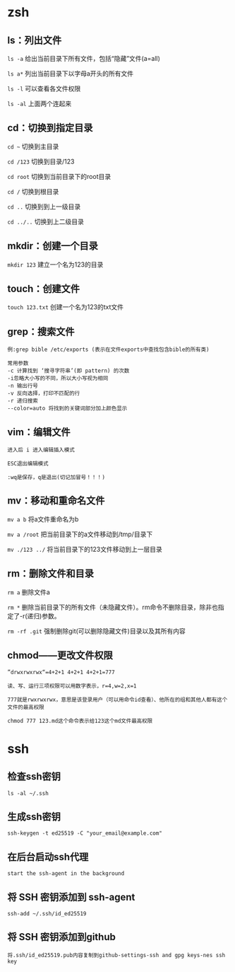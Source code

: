 # zsh
## ls：列出文件
```ls -a``` 给出当前目录下所有文件，包括“隐藏”文件(a=all)

```ls a*``` 列出当前目录下以字母a开头的所有文件

```ls -l``` 可以查看各文件权限

```ls -al``` 上面两个连起来
## cd：切换到指定目录
```cd ~``` 切换到主目录

```cd /123``` 切换到目录/123

```cd root``` 切换到当前目录下的root目录

```cd /``` 切换到根目录

```cd ..``` 切换到到上一级目录

```cd ../..``` 切换到上二级目录
## mkdir：创建一个目录
```mkdir 123``` 建立一个名为123的目录
## touch：创建文件
```touch 123.txt``` 创建一个名为123的txt文件
## grep：搜索文件
```例:grep bible /etc/exports (表示在文件exports中查找包含bible的所有类)```

```
常用参数
-c 计算找到 ‘搜寻字符串’(即 pattern) 的次数
-i忽略大小写的不同，所以大小写视为相同
-n 输出行号
-v 反向选择，打印不匹配的行
-r 递归搜索
--color=auto 将找到的关键词部分加上颜色显示
```
## vim：编辑文件
```进入后 i 进入编辑插入模式```

```ESC退出编辑模式```

```:wq是保存，q是退出(切记加冒号！！！)```
## mv：移动和重命名文件
```mv a b``` 将a文件重命名为b

```mv a /root``` 把当前目录下的a文件移动到/tmp/目录下

```mv ./123 ../``` 将当前目录下的123文件移动到上一层目录
## rm：删除文件和目录
```rm a``` 删除文件a

```rm *``` 删除当前目录下的所有文件（未隐藏文件）。rm命令不删除目录，除非也指定了-r(递归)参数。

```rm -rf .git``` 强制删除git(可以删除隐藏文件)目录以及其所有内容
## chmod——更改文件权限
```”drwxrwxrwx“=4+2+1 4+2+1 4+2+1=777```

```读、写、运行三项权限可以用数字表示，r=4,w=2,x=1```

```777就是rwxrwxrwx，意思是该登录用户（可以用命令id查看）、他所在的组和其他人都有这个文件的最高权限```

```chmod 777 123.md这个命令表示给123这个md文件最高权限```
# ssh
## 检查ssh密钥
```ls -al ~/.ssh```
## 生成ssh密钥
```ssh-keygen -t ed25519 -C "your_email@example.com"```
## 在后台启动ssh代理
```start the ssh-agent in the background```
## 将 SSH 密钥添加到 ssh-agent
```ssh-add ~/.ssh/id_ed25519```
## 将 SSH 密钥添加到github
```将.ssh/id_ed25519.pub内容复制到github-settings-ssh and gpg keys-nes ssh key```
